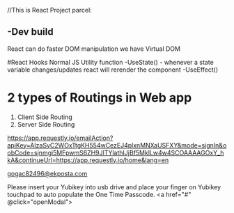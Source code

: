 //This is React Project
parcel:

-Dev build
-



React can do faster DOM manipulation
we have Virtual DOM

#React Hooks
Normal JS Utility function
-UseState() - whenever a state variable changes/updates react will rerender the component
-UseEffect()


# 2 types of Routings in Web app
1. Client Side Routing
2. Server Side Routing 



https://app.requestly.io/emailAction?apiKey=AIzaSyC2WOxTtgKH554wCezEJ4plxnMNXaUSFXY&mode=signIn&oobCode=sjnmgi5MFpwmS6ZH9JlTYlathIJjBf5MklLw4w4SCOAAAAGOxY_hkA&continueUrl=https://app.requestly.io/home&lang=en

gogac82496@ekposta.com



<label style="display: inline;">Please insert your Yubikey into usb drive and place your finger on Yubikey touchpad to auto populate the One Time Passcode.
              <!--<a href="#" @click="openModal">Click here for more information</a>-->
              <a href="#" @click="openModal"><span 
                class="glyphicon glyphicon-info-sign"
                aria-label="More Info"
                style="margin-right: 1em; font-size:17"
                id="yubikeyInfo"></span></a>
              </label>
